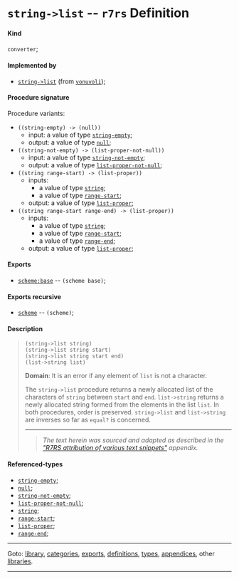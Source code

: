 

<a id='definition__r7rs__string-_3e_list'></a>

# `string->list` -- `r7rs` Definition


<a id='definition__r7rs__string-_3e_list__kind'></a>

#### Kind

`converter`;


<a id='definition__r7rs__string-_3e_list__implemented-by'></a>

#### Implemented by

 * [`string->list`](../../vonuvoli/definitions/string-_3e_list.md#definition__vonuvoli__string-_3e_list) (from [`vonuvoli`](../../vonuvoli/_index.md#library__vonuvoli));


<a id='definition__r7rs__string-_3e_list__procedure-signature'></a>

#### Procedure signature

Procedure variants:
 * `((string-empty) -> (null))`
   * input: a value of type [`string-empty`](../../r7rs/types/string-empty.md#type__r7rs__string-empty);
   * output: a value of type [`null`](../../r7rs/types/null.md#type__r7rs__null);
 * `((string-not-empty) -> (list-proper-not-null))`
   * input: a value of type [`string-not-empty`](../../r7rs/types/string-not-empty.md#type__r7rs__string-not-empty);
   * output: a value of type [`list-proper-not-null`](../../r7rs/types/list-proper-not-null.md#type__r7rs__list-proper-not-null);
 * `((string range-start) -> (list-proper))`
   * inputs:
     * a value of type [`string`](../../r7rs/types/string.md#type__r7rs__string);
     * a value of type [`range-start`](../../r7rs/types/range-start.md#type__r7rs__range-start);
   * output: a value of type [`list-proper`](../../r7rs/types/list-proper.md#type__r7rs__list-proper);
 * `((string range-start range-end) -> (list-proper))`
   * inputs:
     * a value of type [`string`](../../r7rs/types/string.md#type__r7rs__string);
     * a value of type [`range-start`](../../r7rs/types/range-start.md#type__r7rs__range-start);
     * a value of type [`range-end`](../../r7rs/types/range-end.md#type__r7rs__range-end);
   * output: a value of type [`list-proper`](../../r7rs/types/list-proper.md#type__r7rs__list-proper);


<a id='definition__r7rs__string-_3e_list__exports'></a>

#### Exports

 * [`scheme:base`](../../r7rs/exports/scheme_3a_base.md#export__r7rs__scheme_3a_base) -- `(scheme base)`;


<a id='definition__r7rs__string-_3e_list__exports-recursive'></a>

#### Exports recursive

 * [`scheme`](../../r7rs/exports/scheme.md#export__r7rs__scheme) -- `(scheme)`;


<a id='definition__r7rs__string-_3e_list__description'></a>

#### Description

> ````
> (string->list string)
> (string->list string start)
> (string->list string start end)
> (list->string list)
> ````
> 
> 
> **Domain**:  It is an error if any element of `list` is not a character.
> 
> The `string->list` procedure returns a newly allocated list of the
> characters of `string` between `start` and `end`.
> `list->string`
> returns a newly allocated string formed from the elements in the list
> `list`.
> In both procedures, order is preserved.
> `string->list`
> and `list->string` are
> inverses so far as `equal?` is concerned.
> 
> 
> ----
> > *The text herein was sourced and adapted as described in the ["R7RS attribution of various text snippets"](../../r7rs/appendices/attribution.md#appendix__r7rs__attribution) appendix.*


<a id='definition__r7rs__string-_3e_list__referenced-types'></a>

#### Referenced-types

 * [`string-empty`](../../r7rs/types/string-empty.md#type__r7rs__string-empty);
 * [`null`](../../r7rs/types/null.md#type__r7rs__null);
 * [`string-not-empty`](../../r7rs/types/string-not-empty.md#type__r7rs__string-not-empty);
 * [`list-proper-not-null`](../../r7rs/types/list-proper-not-null.md#type__r7rs__list-proper-not-null);
 * [`string`](../../r7rs/types/string.md#type__r7rs__string);
 * [`range-start`](../../r7rs/types/range-start.md#type__r7rs__range-start);
 * [`list-proper`](../../r7rs/types/list-proper.md#type__r7rs__list-proper);
 * [`range-end`](../../r7rs/types/range-end.md#type__r7rs__range-end);

----

Goto: [library](../../r7rs/_index.md#library__r7rs), [categories](../../r7rs/categories/_index.md#toc__r7rs__categories), [exports](../../r7rs/exports/_index.md#toc__r7rs__exports), [definitions](../../r7rs/definitions/_index.md#toc__r7rs__definitions), [types](../../r7rs/types/_index.md#toc__r7rs__types), [appendices](../../r7rs/appendices/_index.md#toc__r7rs__appendices), other [libraries](../../_libraries.md#toc__libraries).

----

